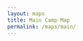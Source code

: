 ```yaml
---
layout: maps
title: Main Camp Map
permalink: /maps/main/
---
```


<section data-markdown data-separator="^\n---\n$" data-separator-vertical="^\n--\n$">
<script type="text/template">

# Welcome to Camp! 

Camp has been disrupted by the Biggest Zombie Assault EVER. Camp as we know it is NO MORE!! To solve the weeklong mystery, find true love, and save the world, campers will have to work together and in teams to solve various puzzles and adventures throughout the week!

To start, use your arrow keys to navigate through this "Main Map of Camp" (check the bottom right corner to see what directions are available from this tile of the map)! To see the entire map, press Escape!

---

# Registration and Welcome desk

* [Sign in](https://docs.google.com/document/d/1jDwl9lJFB1jgD01vygCPHF-M2uDiHP-ERzgsDoTFUkU/edit?usp=sharing)
* [Say hi to folks hanging out in this room!](https://meet.jit.si/AICL2020RegistrationAndWelcome)

--

# Main Kitchen

More stuff is happening here!

--

# Music Room

Music stuff happens here!

---

# Central Quad

A big, grassy area for hanging out! Maybe at night we'll have a campfire here!

--

# Jessica's Goats

Because Jessica wants goats!

--

# Circus tent

Here we juggle and do acrobatics! We clown and goof around!

</script>
</section>